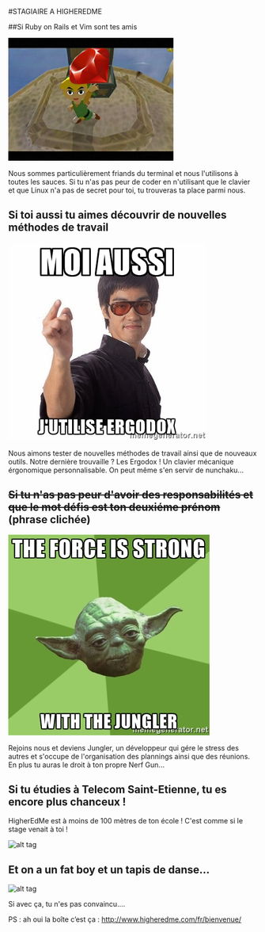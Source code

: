 #STAGIAIRE A HIGHEREDME

##Si Ruby on Rails et Vim sont tes amis

![alt tag](https://github.com/higheredme/children_of_forest/blob/develop/images/link_ruby.png)

Nous sommes particulièrement friands du terminal et nous l'utilisons à toutes les sauces. Si tu n'as pas peur de coder en n'utilisant que le clavier et que Linux n'a pas de secret pour toi, tu trouveras ta place parmi nous.

## Si toi aussi tu aimes découvrir de nouvelles méthodes de travail

![alt tag](https://github.com/higheredme/children_of_forest/blob/develop/images/bruce_lee_ergodox.jpg)

Nous aimons tester de nouvelles méthodes de travail ainsi que de nouveaux outils. Notre dernière trouvaille ?
Les Ergodox ! Un clavier mécanique érgonomique personnalisable. On peut même s'en servir de nunchaku...

## ~~Si tu n'as pas peur d'avoir des responsabilités et que le mot défis est ton deuxiéme prénom~~ (phrase clichée)

![alt tag](https://github.com/higheredme/children_of_forest/blob/develop/images/yoda_jungler.jpg)

Rejoins nous et deviens Jungler, un développeur qui gére le stress des autres et s'occupe de l'organisation des plannings ainsi que des réunions. En plus tu auras le droit à ton propre Nerf Gun...

## Si tu étudies à Telecom Saint-Etienne, tu es encore plus chanceux !

HigherEdMe est à moins de 100 mètres de ton école ! C'est comme si le stage venait à toi ! 

![alt tag](https://github.com/higheredme/children_of_forest/blob/develop/images/map.png)

## Et on a un fat boy et un tapis de danse...

![alt tag](https://github.com/higheredme/children_of_forest/blob/develop/images/fat_boy.png)

Si avec ça, tu n'es pas convaincu.…

PS : ah oui la boîte c’est ça : http://www.higheredme.com/fr/bienvenue/
